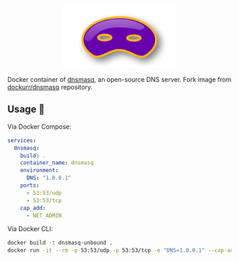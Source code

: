 <div align="center">
<a href="https://github.com/dockur/dnsmasq"><img src="https://raw.githubusercontent.com/dockur/dnsmasq/master/.github/logo.png" title="Logo" style="max-width:100%;" width="256" /></a>
</div>
<div align="center">


</div></h1>

Docker container of [dnsmasq](https://thekelleys.org.uk/dnsmasq/doc.html), an open-source DNS server. Fork image from [dockurr/dnsmasq](https://github.com/dockur/dnsmasq) repository.

## Usage  🐳

Via Docker Compose:

```yaml
services:
  dnsmasq:
    build: .
    container_name: dnsmasq
    environment:
      DNS: "1.0.0.1"
    ports:
      - 53:53/udp
      - 53:53/tcp
    cap_add:
      - NET_ADMIN
```

Via Docker CLI:

```bash
docker build -t dnsmasq-unbound .
docker run -it --rm -p 53:53/udp -p 53:53/tcp -e "DNS=1.0.0.1" --cap-add=NET_ADMIN dnsmasq-unbound
```


